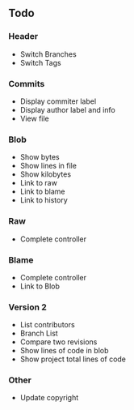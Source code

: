 ## Todo

### Header

* Switch Branches
* Switch Tags

### Commits

* Display commiter label
* Display author label and info
* View file

### Blob

* Show bytes
* Show lines in file
* Show kilobytes
* Link to raw
* Link to blame
* Link to history

### Raw

* Complete controller

### Blame

* Complete controller
* Link to Blob

### Version 2

* List contributors
* Branch List
* Compare two revisions
* Show lines of code in blob
* Show project total lines of code

### Other

* Update copyright
